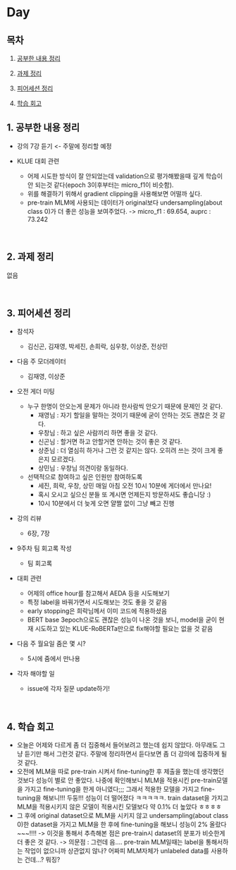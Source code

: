 <!--
구조
*
    *
        * <br>
            &nbsp; - &nbsp; <br>
                &nbsp;&nbsp;&nbsp;&nbsp; ‣ &nbsp; <br>
                    &nbsp;&nbsp;&nbsp;&nbsp;&nbsp;&nbsp;&nbsp;&nbsp; * &nbsp; <br>
-->

# Day 

## 목차 

1. [공부한 내용 정리](#1-공부한-내용-정리)

2. [과제 정리](#2-과제-정리)

3. [피어세션 정리](#3-피어세션-정리)

4. [학습 회고](#4-학습-회고)

## 1. 공부한 내용 정리

* 강의 7강 듣기 <- 주말에 정리할 예정

* KLUE 대회 관련
    * 어제 시도한 방식이 잘 안되었는데 validation으로 평가해봤을때 깊게 학습이 안 되는것 같다(epoch 3이후부터는 micro_f1이 비슷함).
    * 위를 해결하기 위해서 gradient clipping을 사용해보면 어떨까 싶다.
    * pre-train MLM에 사용되는 데이터가 original보다 undersampling(about class 0)가 더 좋은 성능을 보여주었다. -> micro_f1 : 69.654, auprc : 73.242

<br>

## 2. 과제 정리

없음

<br>

## 3. 피어세션 정리

* 참석자
    * 김신곤, 김재영, 박세진, 손희락, 심우창, 이상준, 전상민

* 다음 주 모더레이터
    * 김재영, 이상준

* 오전 게더 미팅
    * 누구 한명이 안오는게 문제가 아니라 한사람씩 안오기 때문에 문제인 것 같다.
        * 재영님 : 자기 할일을 말하는 것이기 때문에 굳이 안하는 것도 괜찮은 것 같다.
        * 우창님 : 하고 싶은 사람끼리 하면 좋을 것 같다.
        * 신곤님 : 할거면 하고 안할거면 안하는 것이 좋은 것 같다.
        * 상준님 : 더 열심히 하거나 그런 것 같지는 않다. 오히려 쓰는 것이 크게 좋은지 모르겠다.
        * 상민님 : 우창님 의견이랑 동일하다.
    * 선택적으로 참여하고 싶은 인원만 참여하도록
        * 세진, 희락, 우창, 상민 매일 아침 오전 10시 10분에 게더에서 만나요!
        * 혹시 오시고 싶으신 분들 또 계시면 언제든지 방문하셔도 좋습니당 :)
        * 10시 10분에서 더 늦게 오면 얄짤 없이 그냥 빼고 진행
* 강의 리뷰
    * 6장, 7장

* 9주차 팀 회고록 작성
    * 팀 회고록

* 대회 관련
    * 어제의 office hour를 참고해서 AEDA 등을 시도해보기
    * 특정 label을 바꿔가면서 시도해보는 것도 좋을 것 같음
    * early stopping은 희락님께서 이미 코드에 적용하셨음
    * BERT base 3epoch으로도 괜찮은 성능이 나온 것을 보니, model을 굳이 현재 시도하고 있는 KLUE-RoBERTa만으로 fix해야할 필요는 없을 것 같음
* 다음 주 월요일 줌은 몇 시?
    * 5시에 줌에서 만나용
* 각자 해야할 일
    * issue에 각자 질문 update하기!

<br>

## 4. 학습 회고

* 오늘은 어제와 다르게 좀 더 집중해서 들어보려고 했는데 쉽지 않았다. 아무래도 그냥 듣기만 해서 그런것 같다. 주말에 정리하면서 듣다보면 좀 더 강의에 집중하게 될 것 같다.
* 오전에 MLM을 따로 pre-train 시켜서 fine-tuning한 후 제출을 했는데 생각했던 것보다 성능이 별로 안 좋았다. 나중에 확인해보니 MLM을 적용시킨 pre-train모델을 가지고 fine-tuning을 한게 아니였다;;; 그래서 적용한 모델을 가지고 fine-tuning을 해보니!!! 두둥!!! 성능이 더 떨어졌다 ㅋㅋㅋㅋㅋ. train dataset을 가지고 MLM을 적용시키지 않은 모델이 적용시킨 모델보다 약 0.1% 더 높았다 ㅎㅎㅎㅎ
* 그 후에 original dataset으로 MLM을 시키지 않고 undersampling(about class 0)한 dataset을 가지고 MLM을 한 후에 fine-tuning을 해보니 성능이 2% 올랐다~~~!!!! -> 이것을 통해서 추측해본 점은 pre-train시 dataset의 분포가 비슷한게 더 좋은 것 같다. -> 의문점 : 그런데 음.... pre-train MLM일때는 label을 통해서하는 작업이 없으니까 상관없지 않나? 어짜피 MLM자체가 unlabeled data를 사용하는 건데...? 뭐징?
<br>